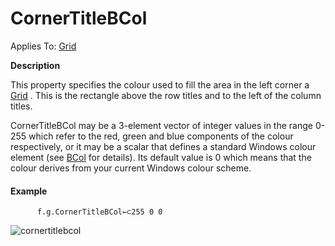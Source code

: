 




<h1 class="heading"><span class="name">CornerTitleBCol</span></h1>

Applies To: [Grid](../a-z/grid.md)


**Description**


This property specifies the colour used to fill  the area in the left corner  a [Grid](../a-z/grid.md) . This is the rectangle above the row titles and to the left of the column titles.


CornerTitleBCol may be a 3-element vector of integer values  in the range 0-255 which refer to the red, green and blue components of the colour respectively, or it may be a scalar that defines a standard Windows colour element (see [BCol](../a-z/bcol.md) for details). Its default value is 0 which means that the colour derives from your current Windows colour scheme.

#### Example
```apl
      f.g.CornerTitleBCol←⊂255 0 0
```


![cornertitlebcol](../img/cornertitlebcol.png)




